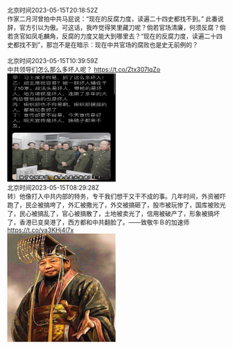 北京时间2023-05-15T20:18:52Z<br>作家二月河曾拍中共马屁说：“现在的反腐力度，读遍二十四史都找不到。”
此番说辞，官方引以为傲。可这话，我咋觉得笑里藏刀呢？倘若官场清廉，何须反腐？倘若贪官如凤毛麟角，反腐的力度又能大到哪里去？“现在的反腐力度，读遍二十四史都找不到”，那岂不是在暗示：现在中共官场的腐败也是史无前例的？<br><br>北京时间2023-05-15T10:39:59Z<br>中共领导们怎么那么多坏人呢？ https://t.co/Ztx307lqZo<br><img src='/temp/2023/1657938851183165440_0.jpg' width='250' height='250'><br>北京时间2023-05-15T08:29:28Z<br>转）他像打入中共内部的特务，专干我们想干又干不成的事。几年时间，外资被吓跑了，民企被搞垮了，外汇被撒光了，外交被搞砸了，股市被玩惨了，国库被败光了，民心被搞乱了，官心被搞散了，土地被卖光了，信用被破产了，形象被搞坏了，香港已变臭港了，西方都和中共翻脸了。——致敬牛Ｂ的加速师 https://t.co/va3KHj4l7x<br><img src='/temp/2023/1657906006095962113_0.jpg' width='250' height='250'><br>